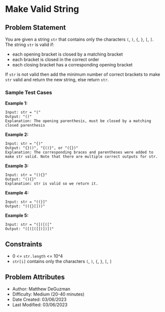 # Make Valid String

## Problem Statement

You are given a string `str` that contains only the characters `(`, `)`, `{`, `}`, `[`, `]`. The string `str` is valid if:

- each opening bracket is closed by a matching bracket
- each bracket is closed in the correct order
- each closing bracket has a corresponding opening bracket

If `str` is not valid then add the minimum number of correct brackets to make `str` valid and return the new string, else return `str`.

### Sample Test Cases

**Example 1:**

```text
Input: str = "("
Output: "()"
Explanation: The opening parenthesis, must be closed by a matching closed parenthesis
```

**Example 2:**

```text
Input: str = "{)"
Output: "{}()", "{()}", or "({})"
Explanation: The corresponding braces and parentheses were added to make str valid. Note that there are multiple correct outputs for str.
```

**Example 3:**

```text
Input: str = "(){}"
Output: "(){}"
Explanation: str is valid so we return it.
```

**Example 4:**

```text
Input: str = "((}]"
Output: "(({}[]))"
```

**Example 5:**

```text
Input: str = "([([(["
Output: "([([([])])])"
```

## Constraints

- 0 <= `str.length` <= 10^4
- `str[i]` contains only the characters `(`, `)`, `{`, `}`, `[`, `]`

## Problem Attributes

- Author: Matthew DeGuzman
- Difficulty: Medium (20-40 minutes)
- Date Created: 03/06/2023
- Last Modified: 03/06/2023
